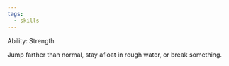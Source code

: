 ```yaml
---
tags:
  - skills
---
```

Ability: Strength 


Jump farther than normal, stay afloat in rough water, or break something.

